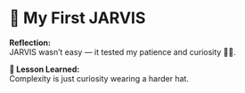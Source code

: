 # 🤖 My First JARVIS

**Reflection:**  
JARVIS wasn’t easy — it tested my patience and curiosity 🧠🔥.

**💭 Lesson Learned:**  
Complexity is just curiosity wearing a harder hat.
